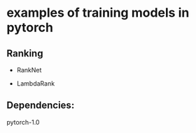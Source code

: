 # examples of training models in pytorch

## Ranking

* RankNet

* LambdaRank

## Dependencies:
pytorch-1.0
